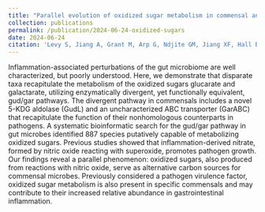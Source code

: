 ```yaml
---
title: "Parallel evolution of oxidized sugar metabolism in commensal and pathogenic microbes exemplifies bacterial adaptation to the inflamed gut. (In Review)"
collection: publications
permalink: /publication/2024-06-24-oxidized-sugars
date: 2024-06-24
citation: 'Levy S, Jiang A, Grant M, Arp G, Ndjite GM, Jiang XF, Hall B. “Parallel evolution of oxidized sugar metabolism in commensal and pathogenic microbes exemplifies bacterial adaptation to the inflamed gut.” (In Review)'
---
```


Inflammation-associated perturbations of the gut microbiome are well characterized, but poorly understood. Here, we demonstrate that disparate taxa recapitulate the metabolism of the oxidized sugars glucarate and galactarate, utilizing enzymatically divergent, yet functionally equivalent, gud/gar pathways. The divergent pathway in commensals includes a novel 5-KDG aldolase (GudL) and an uncharacterized ABC transporter (GarABC) that recapitulate the function of their nonhomologous counterparts in pathogens. A systematic bioinformatic search for the gud/gar pathway in gut microbes identified 887 species putatively capable of metabolizing oxidized sugars. Previous studies showed that inflammation-derived nitrate, formed by nitric oxide reacting with superoxide, promotes pathogen growth. Our findings reveal a parallel phenomenon: oxidized sugars, also produced from reactions with nitric oxide, serve as alternative carbon sources for commensal microbes. Previously considered a pathogen virulence factor, oxidized sugar metabolism is also present in specific commensals and may contribute to their increased relative abundance in gastrointestinal inflammation.

